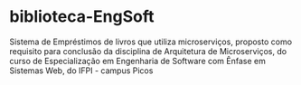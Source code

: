 # biblioteca-EngSoft
Sistema de Empréstimos de livros que utiliza microserviços, proposto como requisito para conclusão da disciplina de Arquitetura de Microserviços, do curso de Especialização em Engenharia de Software com Ênfase em Sistemas Web, do IFPI - campus Picos
